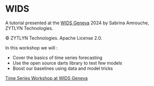 # WIDS

A tutorial presented at the [WIDS Geneva](https://widsgeneva.ch/) 2024 by Sabrina Amrouche, ZYTLYN Technologies.

© ZYTLYN Technologies. Apache License 2.0.

In this workshop we will :


*   Cover the basics of time series forecasting
*   Use the open source darts library to test few models
*   Boost our baselines using data and model tricks

[Time Series Workshop at WIDS Geneva](https://colab.research.google.com/drive/1gi2ZHdLU9Vo9CQjdB4rWYaau6Y7x1kfM?usp=sharing)
